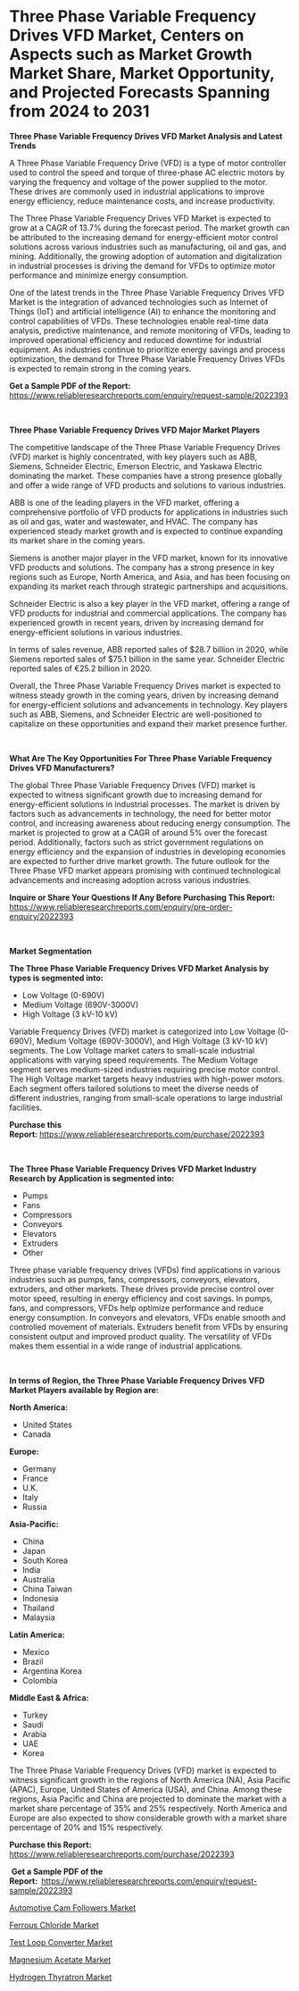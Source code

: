 <p><h1>Three Phase Variable Frequency Drives VFD Market, Centers on Aspects such as Market Growth Market Share, Market Opportunity, and Projected Forecasts Spanning from 2024 to 2031</h1></p><p><strong>Three Phase Variable Frequency Drives VFD Market Analysis and Latest Trends</strong></p>
<p><p>A Three Phase Variable Frequency Drive (VFD) is a type of motor controller used to control the speed and torque of three-phase AC electric motors by varying the frequency and voltage of the power supplied to the motor. These drives are commonly used in industrial applications to improve energy efficiency, reduce maintenance costs, and increase productivity.</p><p>The Three Phase Variable Frequency Drives VFD Market is expected to grow at a CAGR of 13.7% during the forecast period. The market growth can be attributed to the increasing demand for energy-efficient motor control solutions across various industries such as manufacturing, oil and gas, and mining. Additionally, the growing adoption of automation and digitalization in industrial processes is driving the demand for VFDs to optimize motor performance and minimize energy consumption.</p><p>One of the latest trends in the Three Phase Variable Frequency Drives VFD Market is the integration of advanced technologies such as Internet of Things (IoT) and artificial intelligence (AI) to enhance the monitoring and control capabilities of VFDs. These technologies enable real-time data analysis, predictive maintenance, and remote monitoring of VFDs, leading to improved operational efficiency and reduced downtime for industrial equipment. As industries continue to prioritize energy savings and process optimization, the demand for Three Phase Variable Frequency Drives VFDs is expected to remain strong in the coming years.</p></p>
<p><strong>Get a Sample PDF of the Report:&nbsp;</strong> <a href="https://www.reliableresearchreports.com/enquiry/request-sample/2022393">https://www.reliableresearchreports.com/enquiry/request-sample/2022393</a></p>
<p>&nbsp;</p>
<p><strong>Three Phase Variable Frequency Drives VFD Major Market Players</strong></p>
<p><p>The competitive landscape of the Three Phase Variable Frequency Drives (VFD) market is highly concentrated, with key players such as ABB, Siemens, Schneider Electric, Emerson Electric, and Yaskawa Electric dominating the market. These companies have a strong presence globally and offer a wide range of VFD products and solutions to various industries.</p><p>ABB is one of the leading players in the VFD market, offering a comprehensive portfolio of VFD products for applications in industries such as oil and gas, water and wastewater, and HVAC. The company has experienced steady market growth and is expected to continue expanding its market share in the coming years.</p><p>Siemens is another major player in the VFD market, known for its innovative VFD products and solutions. The company has a strong presence in key regions such as Europe, North America, and Asia, and has been focusing on expanding its market reach through strategic partnerships and acquisitions.</p><p>Schneider Electric is also a key player in the VFD market, offering a range of VFD products for industrial and commercial applications. The company has experienced growth in recent years, driven by increasing demand for energy-efficient solutions in various industries.</p><p>In terms of sales revenue, ABB reported sales of $28.7 billion in 2020, while Siemens reported sales of $75.1 billion in the same year. Schneider Electric reported sales of €25.2 billion in 2020.</p><p>Overall, the Three Phase Variable Frequency Drives market is expected to witness steady growth in the coming years, driven by increasing demand for energy-efficient solutions and advancements in technology. Key players such as ABB, Siemens, and Schneider Electric are well-positioned to capitalize on these opportunities and expand their market presence further.</p></p>
<p>&nbsp;</p>
<p><strong>What Are The Key Opportunities For Three Phase Variable Frequency Drives VFD Manufacturers?</strong></p>
<p><p>The global Three Phase Variable Frequency Drives (VFD) market is expected to witness significant growth due to increasing demand for energy-efficient solutions in industrial processes. The market is driven by factors such as advancements in technology, the need for better motor control, and increasing awareness about reducing energy consumption. The market is projected to grow at a CAGR of around 5% over the forecast period. Additionally, factors such as strict government regulations on energy efficiency and the expansion of industries in developing economies are expected to further drive market growth. The future outlook for the Three Phase VFD market appears promising with continued technological advancements and increasing adoption across various industries.</p></p>
<p><strong>Inquire or Share Your Questions If Any Before Purchasing This Report:</strong> <a href="https://www.reliableresearchreports.com/enquiry/pre-order-enquiry/2022393">https://www.reliableresearchreports.com/enquiry/pre-order-enquiry/2022393</a></p>
<p>&nbsp;</p>
<p><strong>Market Segmentation</strong></p>
<p><strong>The Three Phase Variable Frequency Drives VFD Market Analysis by types is segmented into:</strong></p>
<p><ul><li>Low Voltage (0-690V)</li><li>Medium Voltage (690V-3000V)</li><li>High Voltage (3 kV-10 kV)</li></ul></p>
<p><p>Variable Frequency Drives (VFD) market is categorized into Low Voltage (0-690V), Medium Voltage (690V-3000V), and High Voltage (3 kV-10 kV) segments. The Low Voltage market caters to small-scale industrial applications with varying speed requirements. The Medium Voltage segment serves medium-sized industries requiring precise motor control. The High Voltage market targets heavy industries with high-power motors. Each segment offers tailored solutions to meet the diverse needs of different industries, ranging from small-scale operations to large industrial facilities.</p></p>
<p><strong>Purchase this Report:&nbsp;</strong><a href="https://www.reliableresearchreports.com/purchase/2022393">https://www.reliableresearchreports.com/purchase/2022393</a></p>
<p>&nbsp;</p>
<p><strong>The Three Phase Variable Frequency Drives VFD Market Industry Research by Application is segmented into:</strong></p>
<p><ul><li>Pumps</li><li>Fans</li><li>Compressors</li><li>Conveyors</li><li>Elevators</li><li>Extruders</li><li>Other</li></ul></p>
<p><p>Three phase variable frequency drives (VFDs) find applications in various industries such as pumps, fans, compressors, conveyors, elevators, extruders, and other markets. These drives provide precise control over motor speed, resulting in energy efficiency and cost savings. In pumps, fans, and compressors, VFDs help optimize performance and reduce energy consumption. In conveyors and elevators, VFDs enable smooth and controlled movement of materials. Extruders benefit from VFDs by ensuring consistent output and improved product quality. The versatility of VFDs makes them essential in a wide range of industrial applications.</p></p>
<p>&nbsp;</p>
<p><strong>In terms of Region, the Three Phase Variable Frequency Drives VFD Market Players available by Region are:</strong></p>
<p>
    <p> <strong> North America: </strong>
        <ul>
            <li>United States</li>
            <li>Canada</li>
        </ul>
        </p> 
    <p> <strong> Europe: </strong>
        <ul>
            <li>Germany</li>
            <li>France</li>
            <li>U.K.</li>
            <li>Italy</li>
            <li>Russia</li>
        </ul>
        </p> 
    <p> <strong> Asia-Pacific: </strong>
        <ul>
            <li>China</li>
            <li>Japan</li>
            <li>South Korea</li>
            <li>India</li>
            <li>Australia</li>
            <li>China Taiwan</li>
            <li>Indonesia</li>
            <li>Thailand</li>
            <li>Malaysia</li>
        </ul>
        </p> 
    <p> <strong> Latin America: </strong>
        <ul>
            <li>Mexico</li>
            <li>Brazil</li>
            <li>Argentina Korea</li>
            <li>Colombia</li>
        </ul>
        </p> 
    <p> <strong> Middle East & Africa: </strong>
        <ul>
            <li>Turkey</li>
            <li>Saudi</li>
            <li>Arabia</li>
            <li>UAE</li>
            <li>Korea</li>
        </ul>
    </p>
    </p>
<p><p>The Three Phase Variable Frequency Drives (VFD) market is expected to witness significant growth in the regions of North America (NA), Asia Pacific (APAC), Europe, United States of America (USA), and China. Among these regions, Asia Pacific and China are projected to dominate the market with a market share percentage of 35% and 25% respectively. North America and Europe are also expected to show considerable growth with a market share percentage of 20% and 15% respectively.</p></p>
<p><strong>Purchase this Report: </strong><a href="https://www.reliableresearchreports.com/purchase/2022393">https://www.reliableresearchreports.com/purchase/2022393</a></p>
<p>&nbsp;<strong>Get a Sample PDF of the Report:&nbsp;&nbsp;</strong><a href="https://www.reliableresearchreports.com/enquiry/request-sample/2022393">https://www.reliableresearchreports.com/enquiry/request-sample/2022393</a></p>
<p><strong></strong></p>
<p><p><a href="https://view.publitas.com/reportprime-1/automotive-cam-followers-market-furnish-information-about-market-size-market-share-market-dynamics-and-projections-spanning-from-2024-to-2031/">Automotive Cam Followers Market</a></p><p><a href="https://mire-aunt-385.notion.site/Ferrous-Chloride-Market-Research-Report-The-Key-To-Successful-Business-Strategy-Forecasted-for-Peri-b5104bdc688e44e998bb30f283105ddb">Ferrous Chloride Market</a></p><p><a href="https://github.com/RoccoManning/Market-Research-Report-List-3/blob/main/test-loop-converter-market.md">Test Loop Converter Market</a></p><p><a href="https://invited-way-688.notion.site/Magnesium-Acetate-Market-Provides-a-Comprehensive-Analysis-Including-a-Macro-Overview-of-the-Market--7135c4c201a74f099714982e135079eb">Magnesium Acetate Market</a></p><p><a href="https://github.com/edytherolanlouisejk1miz0wig/Market-Research-Report-List-1/blob/main/hydrogen-thyratron-market.md">Hydrogen Thyratron Market</a></p></p>